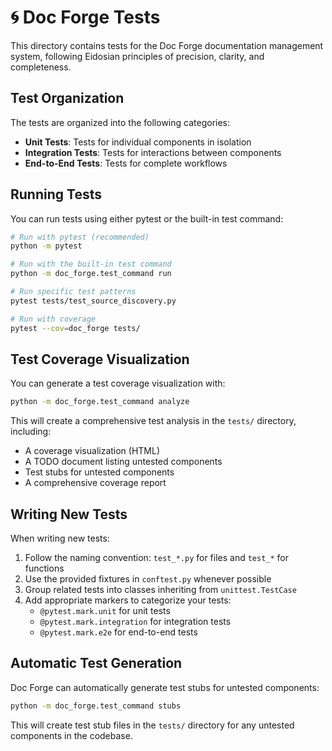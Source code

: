 # 🌀 Doc Forge Tests

This directory contains tests for the Doc Forge documentation management system, following Eidosian principles of precision, clarity, and completeness.

## Test Organization

The tests are organized into the following categories:

- **Unit Tests**: Tests for individual components in isolation
- **Integration Tests**: Tests for interactions between components
- **End-to-End Tests**: Tests for complete workflows

## Running Tests

You can run tests using either pytest or the built-in test command:

```bash
# Run with pytest (recommended)
python -m pytest

# Run with the built-in test command
python -m doc_forge.test_command run

# Run specific test patterns
pytest tests/test_source_discovery.py

# Run with coverage
pytest --cov=doc_forge tests/
```

## Test Coverage Visualization

You can generate a test coverage visualization with:

```bash
python -m doc_forge.test_command analyze
```

This will create a comprehensive test analysis in the `tests/` directory, including:

- A coverage visualization (HTML)
- A TODO document listing untested components
- Test stubs for untested components
- A comprehensive coverage report

## Writing New Tests

When writing new tests:

1. Follow the naming convention: `test_*.py` for files and `test_*` for functions
2. Use the provided fixtures in `conftest.py` whenever possible
3. Group related tests into classes inheriting from `unittest.TestCase`
4. Add appropriate markers to categorize your tests:
   - `@pytest.mark.unit` for unit tests
   - `@pytest.mark.integration` for integration tests
   - `@pytest.mark.e2e` for end-to-end tests

## Automatic Test Generation

Doc Forge can automatically generate test stubs for untested components:

```bash
python -m doc_forge.test_command stubs
```

This will create test stub files in the `tests/` directory for any untested components in the codebase.

